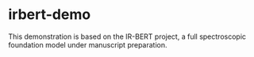 # irbert-demo
This demonstration is based on the IR-BERT project, a full spectroscopic foundation model under manuscript preparation.
